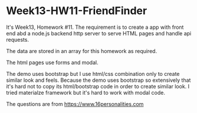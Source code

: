 # Week13-HW11-FriendFinder

It's Week13, Homework #11.
The requirement is to create a app with front end abd a node.js backend http server to serve HTML pages and handle api requests.

The data are stored in an array for this homework as required.

The html pages use forms and modal.

The demo uses bootstrap but I use html/css combination only to create similar look and feels. Because the demo uses bootstrap so extensively that it's hard not to copy its html/bootstrap code in order to create similar look. I tried materialze framework but it's hard to work with modal code.

The questions are from https://www.16personalities.com
